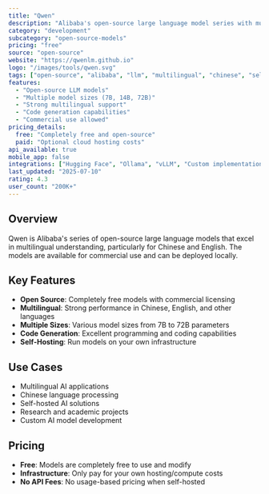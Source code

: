 ```yaml
---
title: "Qwen"
description: "Alibaba's open-source large language model series with multilingual capabilities"
category: "development"
subcategory: "open-source-models"
pricing: "free"
source: "open-source"
website: "https://qwenlm.github.io"
logo: "/images/tools/qwen.svg"
tags: ["open-source", "alibaba", "llm", "multilingual", "chinese", "self-hosted"]
features:
  - "Open-source LLM models"
  - "Multiple model sizes (7B, 14B, 72B)"
  - "Strong multilingual support"
  - "Code generation capabilities"
  - "Commercial use allowed"
pricing_details:
  free: "Completely free and open-source"
  paid: "Optional cloud hosting costs"
api_available: true
mobile_app: false
integrations: ["Hugging Face", "Ollama", "vLLM", "Custom implementations"]
last_updated: "2025-07-10"
rating: 4.3
user_count: "200K+"
---
```


## Overview

Qwen is Alibaba's series of open-source large language models that excel in multilingual understanding, particularly for Chinese and English. The models are available for commercial use and can be deployed locally.

## Key Features

- **Open Source**: Completely free models with commercial licensing
- **Multilingual**: Strong performance in Chinese, English, and other languages
- **Multiple Sizes**: Various model sizes from 7B to 72B parameters
- **Code Generation**: Excellent programming and coding capabilities
- **Self-Hosting**: Run models on your own infrastructure

## Use Cases

- Multilingual AI applications
- Chinese language processing
- Self-hosted AI solutions
- Research and academic projects
- Custom AI model development

## Pricing

- **Free**: Models are completely free to use and modify
- **Infrastructure**: Only pay for your own hosting/compute costs
- **No API Fees**: No usage-based pricing when self-hosted